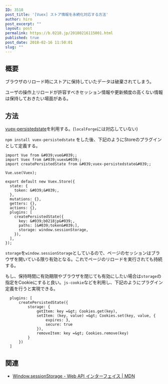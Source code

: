 ```yaml
---
ID: 3518
post_title: '[Vuex] ストア情報を永続化対応する方法'
author: hiro
post_excerpt: ""
layout: post
permalink: https://b.0218.jp/20180216115001.html
published: true
post_date: 2018-02-16 11:50:01
slug: ""
---
```

## 概要
ブラウザのリロード時にストアに保持していたデータは破棄されてしまう。

ユーザの操作上リロードが許容すべきセッション情報や更新頻度の高くない情報は保持しておきたい場面がある。

<!--more-->

## 方法
[vuex-persistedstate](https://www.npmjs.com/package/vuex-persistedstate)を利用する。(`localForge`には対応していない)

`npm install vuex-persistedstate` をした後、下記のようにStoreのプラグインとして定義する。

```language-js
import Vue from &#039;vue&#039;;
import Vuex from &#039;vuex&#039;;
import createPersistedState from &#039;vuex-persistedstate&#039;;

Vue.use(Vuex);

export default new Vuex.Store({
  state: {
    token: &#039;&#039;,
  },
  mutations: {},
  getters: {},
  actions: {},
  plugins: [
    createPersistedState({
      key: &#039;b0218jp&#039;,
      paths: [&#039;token&#039;],
      storage: window.sessionStorage,
    }),
  ],
});
```

`storage`を`window.sessionStorage`としているので、ページのセッションはブラウザを開いている限り有効となる。これでページのリロードを実行されても持続する。

もし、保持時間に有効期限やブラウザを閉じても有効にしたい場合は`storage`の指定をCookieにすると良い。`js-cookie`などを利用し、下記のようにプラグイン定義を行うと実現できる。

```language-js
  plugins: [
      createPersistedState({
          storage: {
              getItem: key =&gt; Cookies.get(key),
              setItem: (key, value) =&gt; Cookies.set(key, value, {
                  expires: 3,
                  secure: true
              }),
              removeItem: key =&gt; Cookies.remove(key)
          }
      })
  ]
```

## 関連
- [Window.sessionStorage - Web API インターフェイス | MDN](https://developer.mozilla.org/ja/docs/Web/API/Window/sessionStorage)